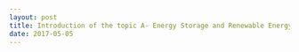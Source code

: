 ```yaml
---
layout: post
title: Introduction of the topic A- Energy Storage and Renewable Energy Sources
date: 2017-05-05
---
```


